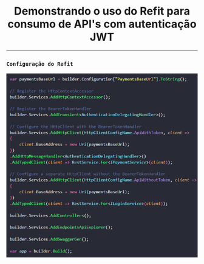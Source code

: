 <h1 align="center"><strong>Demonstrando o uso do Refit para consumo de API's com autenticação JWT</strong></h1>

<hr/>

### `Configuração do Refit`
<p align="center">
    <img src="/Img/refit.png" alt="Configuração do Refit" title="Configuração do Refit">
</p> 
